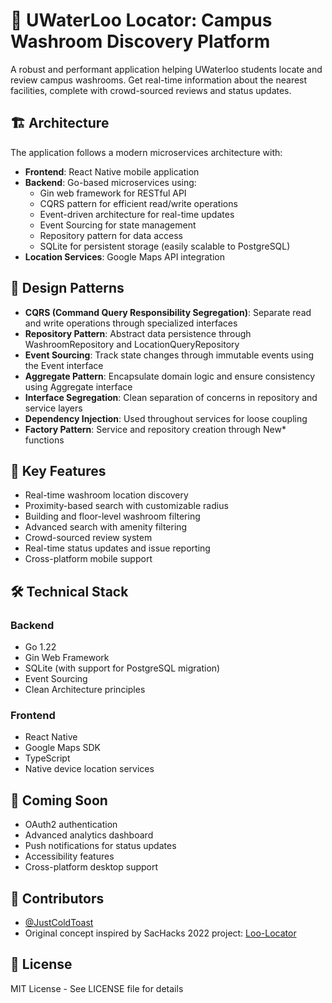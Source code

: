 # 🚽 UWaterLoo Locator: Campus Washroom Discovery Platform

A robust and performant application helping UWaterloo students locate and review campus washrooms. Get real-time information about the nearest facilities, complete with crowd-sourced reviews and status updates.

## 🏗 Architecture

The application follows a modern microservices architecture with:

- **Frontend**: React Native mobile application
- **Backend**: Go-based microservices using:
  - Gin web framework for RESTful API
  - CQRS pattern for efficient read/write operations
  - Event-driven architecture for real-time updates
  - Event Sourcing for state management
  - Repository pattern for data access
  - SQLite for persistent storage (easily scalable to PostgreSQL)
- **Location Services**: Google Maps API integration

## 🎨 Design Patterns

- **CQRS (Command Query Responsibility Segregation)**: Separate read and write operations through specialized interfaces
- **Repository Pattern**: Abstract data persistence through WashroomRepository and LocationQueryRepository
- **Event Sourcing**: Track state changes through immutable events using the Event interface
- **Aggregate Pattern**: Encapsulate domain logic and ensure consistency using Aggregate interface
- **Interface Segregation**: Clean separation of concerns in repository and service layers
- **Dependency Injection**: Used throughout services for loose coupling
- **Factory Pattern**: Service and repository creation through New* functions

## 🚀 Key Features

- Real-time washroom location discovery
- Proximity-based search with customizable radius
- Building and floor-level washroom filtering
- Advanced search with amenity filtering
- Crowd-sourced review system
- Real-time status updates and issue reporting
- Cross-platform mobile support

## 🛠 Technical Stack

### Backend
- Go 1.22
- Gin Web Framework
- SQLite (with support for PostgreSQL migration)
- Event Sourcing
- Clean Architecture principles

### Frontend
- React Native
- Google Maps SDK
- TypeScript
- Native device location services

## 🌟 Coming Soon

- OAuth2 authentication
- Advanced analytics dashboard
- Push notifications for status updates
- Accessibility features
- Cross-platform desktop support

## 👥 Contributors

- [@JustColdToast](https://github.com/JustColdToast)
- Original concept inspired by SacHacks 2022 project: [Loo-Locator](https://github.com/SippinOnJuiceBox/Loo-Locator-Find-the-nearest-washroom)

## 📝 License

MIT License - See LICENSE file for details

